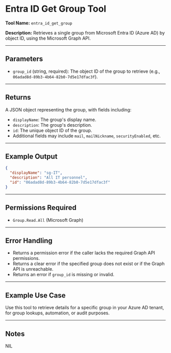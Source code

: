 # Entra ID Get Group Tool

**Tool Name:** `entra_id_get_group`

**Description:**
Retrieves a single group from Microsoft Entra ID (Azure AD) by object ID, using the Microsoft Graph API.

---

## Parameters
- `group_id` (string, required): The object ID of the group to retrieve (e.g., `06adad8d-89b3-4b64-82b0-7d5e17dfac3f`).

---

## Returns
A JSON object representing the group, with fields including:
- `displayName`: The group's display name.
- `description`: The group's description.
- `id`: The unique object ID of the group.
- Additional fields may include `mail`, `mailNickname`, `securityEnabled`, etc.

---

## Example Output
```json
{
  "displayName": "sg-IT",
  "description": "All IT personnel",
  "id": "06adad8d-89b3-4b64-82b0-7d5e17dfac3f"
}
```

---

## Permissions Required
- `Group.Read.All` (Microsoft Graph)

---

## Error Handling
- Returns a permission error if the caller lacks the required Graph API permissions.
- Returns a clear error if the specified group does not exist or if the Graph API is unreachable.
- Returns an error if `group_id` is missing or invalid.

---

## Example Use Case
Use this tool to retrieve details for a specific group in your Azure AD tenant, for group lookups, automation, or audit purposes.

---

## Notes
NIL
